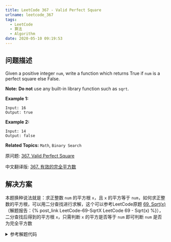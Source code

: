 ```yaml
---
title: LeetCode 367 - Valid Perfect Square
urlname: leetcode_367
tags:
  - LeetCode
  - 算法
  - Algorithm
date: 2020-05-10 09:19:53
---
```


## 问题描述

Given a positive integer `num`, write a function which returns True if `num` is a perfect square else False.

__Note:__ __Do not__ use any built-in library function such as `sqrt`.

__Example 1:__

```
Input: 16
Output: true
```

__Example 2:__

```
Input: 14
Output: false
```

__Related Topics:__ `Math`, `Binary Search`

原问题: [367. Valid Perfect Square](https://leetcode.com/problems/valid-perfect-square/)

中文翻译版: [367. 有效的完全平方数](https://leetcode-cn.com/problems/valid-perfect-square/)

## 解决方案

本题换种说法就是：求正整数 `num` 的平方根 `x`，且 `x` 的平方等于 `num`，如何求正整数的平方根，可以用二分查找进行求解，这个可以参考LeetCode原题 [69. Sqrt(x)](https://leetcode.com/problems/sqrtx/)（解题报告：{% post_link LeetCode-69-SqrtX LeetCode 69 - Sqrt(x) %}），二分查找后得到的平方根 `x`，只需判断 `x` 的平方是否等于 `num` 即可判断 `num` 是否为完全平方数


<details>
<summary>参考解题代码</summary>

```cpp
#include <iostream>
using namespace std;


class Solution {
public:
    bool isPerfectSquare(int num) {
        long long low, mid, high;

        low = 0;
        high = (long)num + 1;
        while (low < high) {
            mid = low + (high - low) / 2;
            if (mid * mid < num)
                low = mid + 1;
            else
                high = mid;
        }

        // if it doesn't find square of number
        if (low * low != num)
            return false;

        return true;
    }
};


int main()
{
    int num;
    Solution solu;

    // max of int
    // num = 2147483647;
    num = 14;
    cout << num << " is perfect square: "
         << solu.isPerfectSquare(num) << endl;
    return 0;
}
```

</details>
